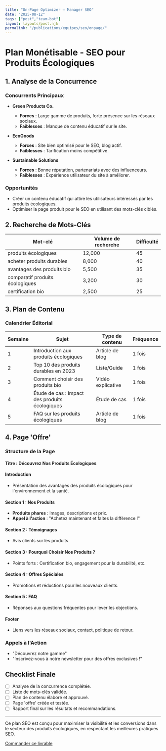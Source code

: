 ```yaml
---
title: "On-Page Optimizer — Manager SEO"
date: "2025-08-12"
tags: ["post","team-bot"]
layout: layouts/post.njk
permalink: "/publications/equipes/seo/onpage/"
---
```

# Plan Monétisable - SEO pour Produits Écologiques

## 1. Analyse de la Concurrence

### Concurrents Principaux
- **Green Products Co.**
  - **Forces** : Large gamme de produits, forte présence sur les réseaux sociaux.
  - **Faiblesses** : Manque de contenu éducatif sur le site.

- **EcoGoods**
  - **Forces** : Site bien optimisé pour le SEO, blog actif.
  - **Faiblesses** : Tarification moins compétitive.

- **Sustainable Solutions**
  - **Forces** : Bonne réputation, partenariats avec des influenceurs.
  - **Faiblesses** : Expérience utilisateur du site à améliorer.

### Opportunités
- Créer un contenu éducatif qui attire les utilisateurs intéressés par les produits écologiques.
- Optimiser la page produit pour le SEO en utilisant des mots-clés ciblés.

## 2. Recherche de Mots-Clés

| Mot-clé                      | Volume de recherche | Difficulté |
|------------------------------|---------------------|------------|
| produits écologiques          | 12,000              | 45         |
| acheter produits durables     | 8,000               | 40         |
| avantages des produits bio    | 5,500               | 35         |
| comparatif produits écologiques| 3,200              | 30         |
| certification bio             | 2,500               | 25         |

## 3. Plan de Contenu

### Calendrier Éditorial

| Semaine | Sujet                                   | Type de contenu     | Fréquence |
|---------|-----------------------------------------|----------------------|-----------|
| 1       | Introduction aux produits écologiques   | Article de blog      | 1 fois    |
| 2       | Top 10 des produits durables en 2023    | Liste/Guide          | 1 fois    |
| 3       | Comment choisir des produits bio        | Vidéo explicative    | 1 fois    |
| 4       | Étude de cas : Impact des produits écologiques | Étude de cas    | 1 fois    |
| 5       | FAQ sur les produits écologiques        | Article de blog      | 1 fois    |

## 4. Page 'Offre'

### Structure de la Page

#### Titre : Découvrez Nos Produits Écologiques

#### Introduction
- Présentation des avantages des produits écologiques pour l'environnement et la santé.

#### Section 1 : Nos Produits
- **Produits phares** : Images, descriptions et prix.
- **Appel à l'action** : "Achetez maintenant et faites la différence !"

#### Section 2 : Témoignages
- Avis clients sur les produits.

#### Section 3 : Pourquoi Choisir Nos Produits ?
- Points forts : Certification bio, engagement pour la durabilité, etc.

#### Section 4 : Offres Spéciales
- Promotions et réductions pour les nouveaux clients.

#### Section 5 : FAQ
- Réponses aux questions fréquentes pour lever les objections.

#### Footer
- Liens vers les réseaux sociaux, contact, politique de retour.

### Appels à l'Action
- "Découvrez notre gamme" 
- "Inscrivez-vous à notre newsletter pour des offres exclusives !"

## Checklist Finale
- [ ] Analyse de la concurrence complétée.
- [ ] Liste de mots-clés validée.
- [ ] Plan de contenu élaboré et approuvé.
- [ ] Page 'offre' créée et testée.
- [ ] Rapport final sur les résultats et recommandations. 

---

Ce plan SEO est conçu pour maximiser la visibilité et les conversions dans le secteur des produits écologiques, en respectant les meilleures pratiques SEO.
<p><a class="btn" href="https://pancarte.gumroad.com/l/seo-onpage?checkout=true" target="_blank" rel="noopener">Commander ce livrable</a></p>

